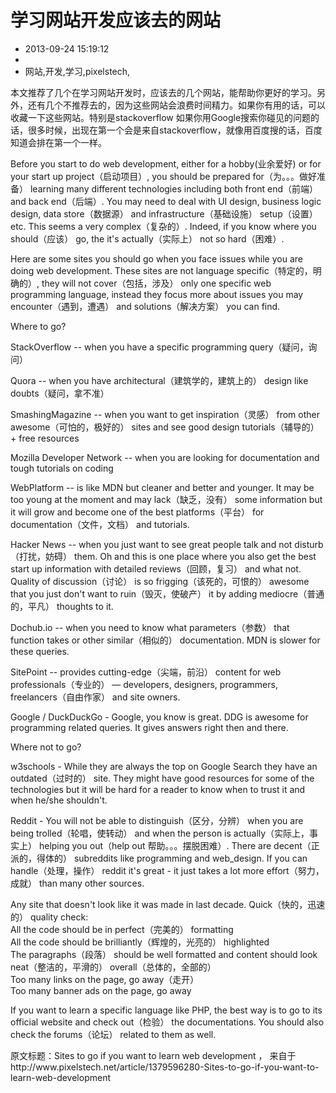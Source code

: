 # 学习网站开发应该去的网站
- 2013-09-24 15:19:12
- 
- 网站,开发,学习,pixelstech,


<p>本文推荐了几个在学习网站开发时，应该去的几个网站，能帮助你更好的学习。另外，还有几个不推荐去的，因为这些网站会浪费时间精力。如果你有用的话，可以收藏一下这些网站。特别是stackoverflow 如果你用Google搜索你碰见的问题的话，很多时候，出现在第一个会是来自stackoverflow，就像用百度搜的话，百度知道会排在第一个一样。</p>

<p>Before you start to do web development, either for a hobby(业余爱好) or for your start up project（启动项目）, you should be prepared for（为。。。做好准备） learning many different technologies including both front end（前端） and back end（后端）. You may need to deal with UI design, business logic design, data store（数据源） and infrastructure（基础设施） setup（设置） etc. This seems a very complex（复杂的）. Indeed, if you know where you should（应该） go, the  it's actually（实际上） not so hard（困难）.</p>

<p>Here are some sites you should go when you face issues while you are doing web development. These sites are not language specific（特定的，明确的）, they will not cover（包括，涉及） only one specific web programming language, instead they focus more about issues you may encounter（遇到，遭遇） and solutions（解决方案） you can find.</p>

<p>Where to go?</p>

<p>StackOverflow -- when you have a specific programming query（疑问，询问）</p>
<p>Quora -- when you have architectural（建筑学的，建筑上的） design like doubts（疑问，拿不准）</p>
<p>SmashingMagazine -- when you want to get inspiration（灵感） from other awesome（可怕的，极好的） sites and see good design tutorials（辅导的） + free resources</p>
<p>Mozilla Developer Network -- when you are looking for documentation and tough tutorials on coding</p>
<p>WebPlatform -- is like MDN but cleaner and better and younger. It may be too young at the moment and may lack（缺乏，没有） some information but it will grow and become one of the best platforms（平台） for documentation（文件，文档） and tutorials.</p>
<p>Hacker News -- when you just want to see great people talk and not disturb（打扰，妨碍） them. Oh and this is one place where you also get the best start up information with detailed reviews（回顾，复习） and what not. Quality of discussion（讨论） is so frigging（该死的，可恨的） awesome that you just don't want to ruin（毁灭，使破产） it by adding mediocre（普通的，平凡） thoughts to it.</p>
<p>Dochub.io -- when you need to know what parameters（参数） that function takes or other similar（相似的） documentation. MDN is slower for these queries.</p>
<p>SitePoint -- provides cutting-edge（尖端，前沿） content for web professionals（专业的） — developers, designers, programmers, freelancers（自由作家） and site owners.</p>
<p>Google / DuckDuckGo - Google, you know is great. DDG is awesome for programming related queries. It gives answers right then and there.</p>

<p>Where not to go?</p>

<p>w3schools - While they are always the top on Google Search they have an outdated（过时的） site. They might have good resources for some of the technologies but it will be hard for a reader to know when to trust it and when he/she shouldn't.</p>
<p>Reddit - You will not be able to distinguish（区分，分辨） when you are being trolled（轮唱，使转动） and when the person is actually（实际上，事实上） helping you out（help out 帮助。。。摆脱困难）. There are decent（正派的，得体的） subreddits like programming and web_design. If you can handle（处理，操作） reddit it's great - it just takes a lot more effort（努力，成就） than many other sources.</p>
<p>Any site that doesn't look like it was made in last decade. Quick（快的，迅速的） quality check:<br />
All the code should be in perfect（完美的） formatting<br />
All the code should be brilliantly（辉煌的，光亮的） highlighted<br />
The paragraphs（段落） should be well formatted and content should look neat（整洁的，平滑的） overall（总体的，全部的）<br />
Too many links on the page, go away（走开）<br />
Too many banner ads on the page, go away</p>
<p>If you want to learn a specific language like PHP, the best way is to go to its official website and check out（检验） the documentations.  You should also check the forums（论坛） related to them as well.</p>

<p>原文标题：Sites to go if you want to learn web development ， 来自于 http://www.pixelstech.net/article/1379596280-Sites-to-go-if-you-want-to-learn-web-development </p>
